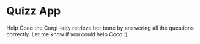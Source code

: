 # Quizz App
Help Coco the Corgi-lady retrieve her bone by answering all the questions correctly.
Let me know if you could help Coco :)
